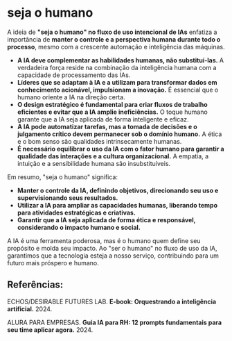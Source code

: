 # seja o humano

A ideia de **"seja o humano" no fluxo de uso intencional de IAs** enfatiza a importância de **manter o controle e a perspectiva humana durante todo o processo**, mesmo com a crescente automação e inteligência das máquinas. 

- **A IA deve complementar as habilidades humanas, não substituí-las.** A verdadeira força reside na combinação da inteligência humana com a capacidade de processamento das IAs.
- **Líderes que se adaptam à IA e a utilizam para transformar dados em conhecimento acionável, impulsionam a inovação.** É essencial que o humano oriente a IA na direção certa.
- **O design estratégico é fundamental para criar fluxos de trabalho eficientes e evitar que a IA amplie ineficiências.** O toque humano garante que a IA seja aplicada de forma inteligente e eficaz.
- **A IA pode automatizar tarefas, mas a tomada de decisões e o julgamento crítico devem permanecer sob o domínio humano.** A ética e o bom senso são qualidades intrinsecamente humanas.
- **É necessário equilibrar o uso da IA com o fator humano para garantir a qualidade das interações e a cultura organizacional.**  A empatia, a intuição e a sensibilidade humana são insubstituíveis.

Em resumo, "seja o humano" significa:

- **Manter o controle da IA, definindo objetivos, direcionando seu uso e supervisionando seus resultados.**
- **Utilizar a IA para ampliar as capacidades humanas, liberando tempo para atividades estratégicas e criativas.**
- **Garantir que a IA seja aplicada de forma ética e responsável, considerando o impacto humano e social.**

A IA é uma ferramenta poderosa, mas é o humano quem define seu propósito e molda seu impacto. Ao "ser o humano" no fluxo de uso da IA, garantimos que a tecnologia esteja a nosso serviço, contribuindo para um futuro mais próspero e humano. 

## Referências:

ECHOS/DESIRABLE FUTURES LAB. **E-book: Orquestrando a inteligência artificial.** 2024.

ALURA PARA EMPRESAS. **Guia IA para RH: 12 prompts fundamentais para seu time aplicar agora.** 2024.
